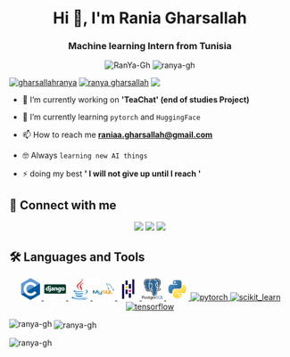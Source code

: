 
<h1 align="center">Hi 👋, I'm Rania Gharsallah</h1>

<h3 align="center">Machine learning Intern from Tunisia</h3>

<p align="center"> 
		   <img src="https://badges.pufler.dev/repos/RanYa-Gh" alt="RanYa-Gh" />
       <img src="https://komarev.com/ghpvc/?username=ranya-gh&label=Profile%20views&color=0e75b6&style=flat" alt="ranya-gh" />
</p>
<img align="right" src="https://cdn.dribbble.com/users/2514124/screenshots/5439070/girl_3.gif" width = 250px/>
<p align="left">
 <a href="https://twitter.com/gharsallahranya" target="blank"><img src="https://img.shields.io/twitter/follow/gharsallahranya?logo=twitter&style=for-the-badge" alt="gharsallahranya" /></a> 
<a href="https://kaggle.com/ranya gharsallah" target="blank"><img  src="https://raw.githubusercontent.com/rahuldkjain/github-profile-readme-generator/master/src/images/icons/Social/kaggle.svg" alt="ranya gharsallah" height="30" width="40" /></a>
</p>

- 🔭 I’m currently working on **'TeaChat' (end of studies Project)**

- 🌱 I’m currently learning `pytorch` and `HuggingFace`

- 📫 How to reach me **raniaa.gharsallah@gmail.com**

- :nerd_face: Always `learning new AI things` 


- ⚡ doing my best  **' I will not give up until I reach '**

## 📩 Connect with me

<p align="center">
      <a href="mailto:Raniaa.gharsallah@gmail.com" title="Gmail"><img src="https://img.shields.io/badge/gmail-%23F05033.svg?style=for-the-badge&logo=gmail&logoColor=white"/></a>  
<a href="https://www.facebook.com/rania gharsallah" title="Facebook"><img src="https://img.shields.io/badge/Facebook-%231877F2.svg?style=for-the-badge&logo=Facebook&logoColor=white"/></a>
      <a href="https://www.linkedin.com/in/rania gharsallah/" title="LinkedIn"><img src="https://img.shields.io/badge/linkedin-%230077B5.svg?style=for-the-badge&logo=linkedin&logoColor=white"/></a>  
</p>

## 🛠 Languages and Tools

<p align="center"> 
  <a href="https://www.cprogramming.com/" target="_blank" rel="noreferrer"> <img src="https://raw.githubusercontent.com/devicons/devicon/master/icons/c/c-original.svg" alt="c" width="40" height="40"/> </a> 
  <a href="https://www.djangoproject.com/" target="_blank" rel="noreferrer"> <img src="https://raw.githubusercontent.com/devicons/devicon/master/icons/django/django-original.svg" alt="django" width="40" height="40"/> </a> 
  <a href="https://www.java.com" target="_blank" rel="noreferrer"> <img src="https://raw.githubusercontent.com/devicons/devicon/master/icons/java/java-original.svg" alt="java" width="40" height="40"/> </a> <a href="https://www.mysql.com/" target="_blank" rel="noreferrer"> <img src="https://raw.githubusercontent.com/devicons/devicon/master/icons/mysql/mysql-original-wordmark.svg" alt="mysql" width="40" height="40"/> </a> 
  <a href="https://pandas.pydata.org/" target="_blank" rel="noreferrer"> <img src="https://raw.githubusercontent.com/devicons/devicon/2ae2a900d2f041da66e950e4d48052658d850630/icons/pandas/pandas-original.svg" alt="pandas" width="40" height="40"/> </a>
  <a href="https://www.postgresql.org" target="_blank" rel="noreferrer"> <img src="https://raw.githubusercontent.com/devicons/devicon/master/icons/postgresql/postgresql-original-wordmark.svg" alt="postgresql" width="40" height="40"/> </a> 
  <a href="https://www.python.org" target="_blank" rel="noreferrer"> <img src="https://raw.githubusercontent.com/devicons/devicon/master/icons/python/python-original.svg" alt="python" width="40" height="40"/> </a> 
  <a href="https://pytorch.org/" target="_blank" rel="noreferrer"> <img src="https://www.vectorlogo.zone/logos/pytorch/pytorch-icon.svg" alt="pytorch" width="40" height="40"/> </a> 
  <a href="https://scikit-learn.org/" target="_blank" rel="noreferrer"> <img src="https://upload.wikimedia.org/wikipedia/commons/0/05/Scikit_learn_logo_small.svg" alt="scikit_learn" width="40" height="40"/> </a> <a href="https://www.tensorflow.org" target="_blank" rel="noreferrer"> <img src="https://www.vectorlogo.zone/logos/tensorflow/tensorflow-icon.svg" alt="tensorflow" width="40" height="40"/> </a> 
</p>

<p><img align="left" src="https://github-readme-stats.vercel.app/api/top-langs?username=ranya-gh&show_icons=true&locale=en&layout=compact" alt="ranya-gh" /></p>

<p>&nbsp;<img align="center" src="https://github-readme-stats.vercel.app/api?username=ranya-gh&show_icons=true&locale=en" alt="ranya-gh" /></p>

<p><img align="center" src="https://github-readme-streak-stats.herokuapp.com/?user=ranya-gh&" alt="ranya-gh" /></p>

